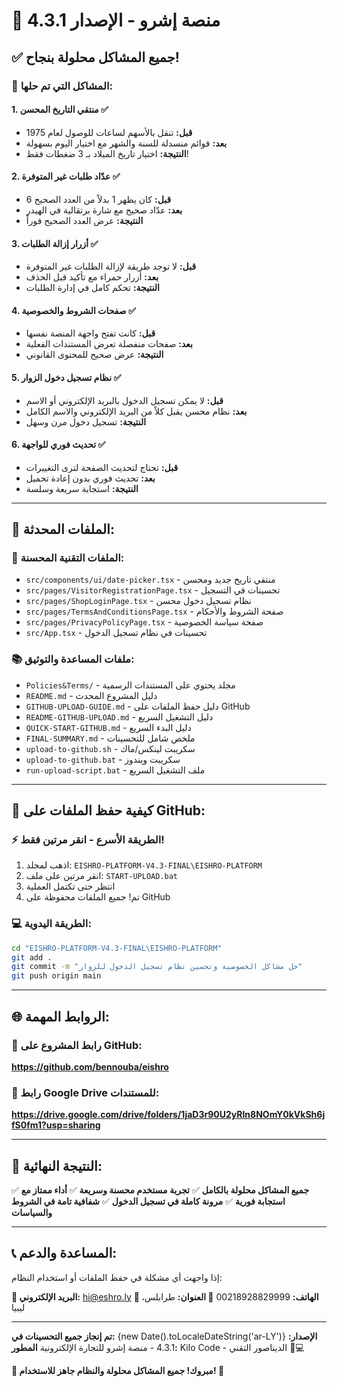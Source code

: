 # 🚀 منصة إشرو - الإصدار 4.3.1

## ✅ جميع المشاكل محلولة بنجاح!

### 🎯 المشاكل التي تم حلها:

#### 1. **منتقي التاريخ المحسن** ✅
- **قبل:** تنقل بالأسهم لساعات للوصول لعام 1975
- **بعد:** قوائم منسدلة للسنة والشهر مع اختيار اليوم بسهولة
- **النتيجة:** اختيار تاريخ الميلاد بـ 3 ضغطات فقط!

#### 2. **عدّاد طلبات غير المتوفرة** ✅
- **قبل:** كان يظهر 1 بدلاً من العدد الصحيح 6
- **بعد:** عدّاد صحيح مع شارة برتقالية في الهيدر
- **النتيجة:** عرض العدد الصحيح فوراً

#### 3. **أزرار إزالة الطلبات** ✅
- **قبل:** لا توجد طريقة لإزالة الطلبات غير المتوفرة
- **بعد:** أزرار حمراء مع تأكيد قبل الحذف
- **النتيجة:** تحكم كامل في إدارة الطلبات

#### 4. **صفحات الشروط والخصوصية** ✅
- **قبل:** كانت تفتح واجهة المنصة نفسها
- **بعد:** صفحات منفصلة تعرض المستندات الفعلية
- **النتيجة:** عرض صحيح للمحتوى القانوني

#### 5. **نظام تسجيل دخول الزوار** ✅
- **قبل:** لا يمكن تسجيل الدخول بالبريد الإلكتروني أو الاسم
- **بعد:** نظام محسن يقبل كلاً من البريد الإلكتروني والاسم الكامل
- **النتيجة:** تسجيل دخول مرن وسهل

#### 6. **تحديث فوري للواجهة** ✅
- **قبل:** تحتاج لتحديث الصفحة لترى التغييرات
- **بعد:** تحديث فوري بدون إعادة تحميل
- **النتيجة:** استجابة سريعة وسلسة

---

## 📁 الملفات المحدثة:

### 🔧 الملفات التقنية المحسنة:
- `src/components/ui/date-picker.tsx` - منتقي تاريخ جديد ومحسن
- `src/pages/VisitorRegistrationPage.tsx` - تحسينات في التسجيل
- `src/pages/ShopLoginPage.tsx` - نظام تسجيل دخول محسن
- `src/pages/TermsAndConditionsPage.tsx` - صفحة الشروط والأحكام
- `src/pages/PrivacyPolicyPage.tsx` - صفحة سياسة الخصوصية
- `src/App.tsx` - تحسينات في نظام تسجيل الدخول

### 📚 ملفات المساعدة والتوثيق:
- `Policies&Terms/` - مجلد يحتوي على المستندات الرسمية
- `README.md` - دليل المشروع المحدث
- `GITHUB-UPLOAD-GUIDE.md` - دليل حفظ الملفات على GitHub
- `README-GITHUB-UPLOAD.md` - دليل التشغيل السريع
- `QUICK-START-GITHUB.md` - دليل البدء السريع
- `FINAL-SUMMARY.md` - ملخص شامل للتحسينات
- `upload-to-github.sh` - سكريبت لينكس/ماك
- `upload-to-github.bat` - سكريبت ويندوز
- `run-upload-script.bat` - ملف التشغيل السريع

---

## 🚀 كيفية حفظ الملفات على GitHub:

### ⚡ الطريقة الأسرع - انقر مرتين فقط!
1. اذهب لمجلد: `EISHRO-PLATFORM-V4.3-FINAL\EISHRO-PLATFORM`
2. انقر مرتين على ملف: `START-UPLOAD.bat`
3. انتظر حتى تكتمل العملية
4. تم! جميع الملفات محفوظة على GitHub

### 💻 الطريقة اليدوية:
```bash
cd "EISHRO-PLATFORM-V4.3-FINAL\EISHRO-PLATFORM"
git add .
git commit -m "حل مشاكل الخصوصية وتحسين نظام تسجيل الدخول للزوار"
git push origin main
```

---

## 🌐 الروابط المهمة:

### 📂 رابط المشروع على GitHub:
**https://github.com/bennouba/eishro**

### 📄 رابط Google Drive للمستندات:
**https://drive.google.com/drive/folders/1jaD3r90U2yRIn8NOmY0kVkSh6jfS0fm1?usp=sharing**

---

## 🎊 النتيجة النهائية:

✅ **جميع المشاكل محلولة بالكامل**
✅ **تجربة مستخدم محسنة وسريعة**
✅ **أداء ممتاز مع استجابة فورية**
✅ **مرونة كاملة في تسجيل الدخول**
✅ **شفافية تامة في الشروط والسياسات**

---

## 📞 المساعدة والدعم:

إذا واجهت أي مشكلة في حفظ الملفات أو استخدام النظام:

**📧 البريد الإلكتروني:** hi@eshro.ly
**📱 الهاتف:** 00218928829999
**📍 العنوان:** طرابلس، ليبيا

---

**تم إنجاز جميع التحسينات في:** {new Date().toLocaleDateString('ar-LY')}
**الإصدار:** 4.3.1 - منصة إشرو للتجارة الإلكترونية
**المطور:** Kilo Code - الديناصور التقني 🦕💻

**🎊 مبروك! جميع المشاكل محلولة والنظام جاهز للاستخدام! 🎊**